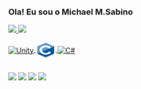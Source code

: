 ### Ola! Eu sou o Michael M.Sabino 

<!--
**TrilloBit3s/TrilloBit3s** is a ✨ _special_ ✨ repository because its `README.md` (this file) appears on your GitHub profile.

Here are some ideas to get you started:

- 🔭 Hoje trabalho com Desenvolvimento de Jogos, Web e Robótica.
- 🌱 Estudando HTML/CSS/JavaScript/C/C#
- ⚡ Ocarina of time sempre será o melhor -->


<div align="left"> <!-- trocar para "center" quando as curiosidades estiverem ativadas -->
  <a href="https://github.com/TrilloBit3s">
  <img height="160em" src="https://github-readme-stats.vercel.app/api?username=trillobit3s&show_icons=true&theme=dracula&include_all_commits=true&count_private=true"/>
  <img height="160em" src="https://github-readme-stats.vercel.app/api/top-langs/?username=trillobit3s&layout=compact&langs_count=7&theme=dracula"/>
</div>
  <div style="display: inline_block"><br>  
  <!--
  <img align="center" alt="HTML" height="30" width="40" src="https://raw.githubusercontent.com/devicons/devicon/master/icons/html5/html5-original.svg">
  <img align="center" alt="CSS" height="30" width="40" src="https://raw.githubusercontent.com/devicons/devicon/master/icons/css3/css3-original.svg">
  <img align="center" alt="Js" height="30" width="40" src="https://raw.githubusercontent.com/devicons/devicon/master/icons/javascript/javascript-plain.svg">
  -->	  
  <img align="center" alt="Unity" height="30" width="40" src="https://visualpharm.com/assets/391/Unity-595b40b85ba036ed117db6b5.svg">	
  <img align="center" alt="C" height="30" width="40" src="https://raw.githubusercontent.com/devicons/devicon/master/icons/c/c-original.svg">
  <img align="center" alt="C#" height="30" width="40" src="https://visualpharm.com/assets/698/C%20Sharp%20Logo-595b40b65ba036ed117d3edd.svg">
</div>
  
  ##
  
  <div>
        <a href ="https://www.youtube.com/@trillobit3sGames" target="_blank"><img src="https://img.shields.io/badge/YouTube-FF0000?style=for-the-badge&logo=youtube&logoColor=white" target="_blank"></a>
	<a href ="https://instagram.com/trillobit3s" target="_blank"><img src="https://img.shields.io/badge/-Instagram-%23E4405F?style=for-the-badge&logo=instagram&logoColor=white" target="_blank"></a>
	<a href ="mailto:contato.trillobit3s@gmail.com"><img src="https://img.shields.io/badge/Gmail-D14836?style=for-the-badge&logo=gmail&logoColor=white" target="_blank"></a>
	<a href="#" target="_blank"><img src="https://img.shields.io/badge/Unity-100000?style=for-the-badge&logo=unity&logoColor=white"></a>       	  
  </div>
